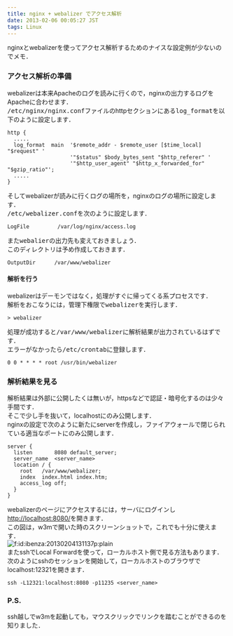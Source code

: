 ```yaml
---
title: nginx + webalizer でアクセス解析
date: 2013-02-06 00:05:27 JST
tags: Linux
---
```


nginxとwebalizerを使ってアクセス解析するためのナイスな設定例が少ないのでメモ．

### アクセス解析の準備

webalizerは本来Apacheのログを読みに行くので，nginxの出力するログをApacheに合わせます．  
<span style="font-family:monospace;">/etc/nginx/nginx.conf</span>ファイルのhttpセクションにある<span style="font-family:monospace">log_format</span>を以下のように設定します．

```
http {
  .....
  log_format  main  '$remote_addr - $remote_user [$time_local] "$request" '
                    '"$status" $body_bytes_sent "$http_referer" '
                    '"$http_user_agent" "$http_x_forwarded_for" "$gzip_ratio"';
  .....
}
```

そしてwebalizerが読みに行くログの場所を，nginxのログの場所に設定します．  
<span style="font-family:monospace">/etc/webalizer.conf</span>を次のように設定します．

```
LogFile         /var/log/nginx/access.log
```

また<span style="font-family:monospace">webalier</span>の出力先も変えておきましょう．  
このディレクトリは予め作成しておきます．

```
OutputDir      /var/www/webalizer
```

#### 解析を行う

webalizerはデーモンではなく，処理がすぐに帰ってくる系プロセスです．  
解析をおこなうには，管理下権限で<span style="font-family:monospace">webalizer</span>を実行します．

```
> webalizer
```

処理が成功すると<span style="font-family:monospace">/var/www/webalizer</span>に解析結果が出力されているはずです．  
エラーがなかったら<span style="font-family:monospace">/etc/crontab</span>に登録します．

```
0 0 * * * * root /usr/bin/webalizer
```

### 解析結果を見る

解析結果は外部に公開したくは無いが，httpsなどで認証・暗号化するのは少々手間です．  
そこで少し手を抜いて，localhostにのみ公開します．  
nginxの設定で次のように新たにserverを作成し，ファイアウォールで閉じられている適当なポートにのみ公開します．

```
server {
  listen       8080 default_server;
  server_name  <server_name>
  location / {
    root   /var/www/webalizer;
    index  index.html index.htm;
    access_log off;
  }
}
```

webalizerのページにアクセスするには，サーバにログインし[http://localhost:8080/](http://localhost:8080/)を開きます．  
この図は，w3mで開いた時のスクリーンショットで，これでも十分に使えます．  
<span itemscope itemtype="http://schema.org/Photograph"><img src="//cdn-ak.f.st-hatena.com/images/fotolife/i/ibenza/20130204/20130204131137.png" alt="f:id:ibenza:20130204131137p:plain" title="f:id:ibenza:20130204131137p:plain" class="hatena-fotolife" itemprop="image"></span>  
またsshでLocal Forwardを使って，ローカルホスト側で見る方法もあります．  
次のようにsshのセッションを開始して，ローカルホストのブラウザでlocalhost:12321を開きます．

```
ssh -L12321:localhost:8080 -p11235 <server_name>
```

### P.S.

ssh越しでw3mを起動しても，マウスクリックでリンクを踏むことができるのを知りました．


